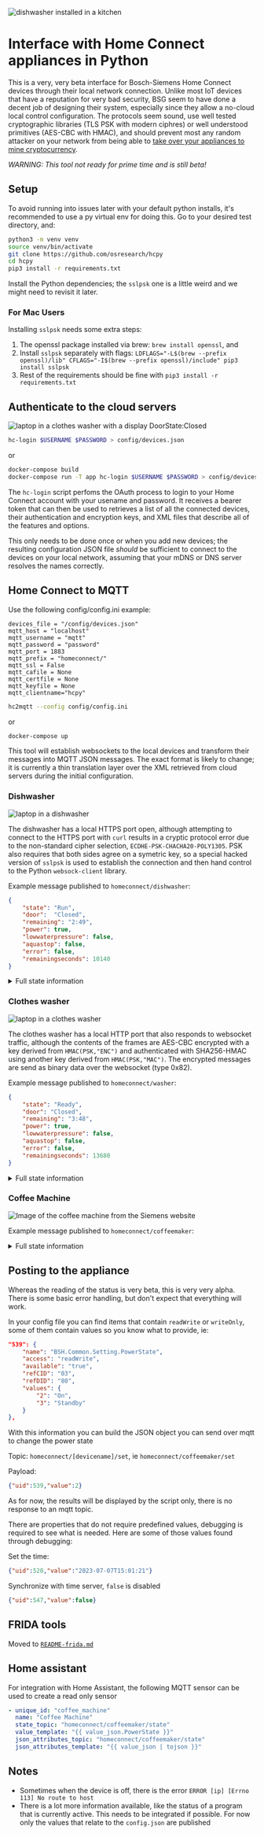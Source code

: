 ![dishwasher installed in a kitchen](images/kitchen.jpg)

# Interface with Home Connect appliances in Python

This is a very, very beta interface for Bosch-Siemens Home Connect
devices through their local network connection.  Unlike most
IoT devices that have a reputation for very bad security, BSG seem to have
done a decent job of designing their system, especially since
they allow a no-cloud local control configuration.  The protocols
seem sound, use well tested cryptographic libraries (TLS PSK with
modern ciphres) or well understood primitives (AES-CBC with HMAC),
and should prevent most any random attacker on your network from being able to
[take over your appliances to mine cryptocurrency](http://www.antipope.org/charlie/blog-static/2013/12/trust-me.html).

*WARNING: This tool not ready for prime time and is still beta!*

## Setup

To avoid running into issues later with your default python installs, it's recommended to use a py virtual env for doing this. Go to your desired test directory, and:
```bash
python3 -m venv venv
source venv/bin/activate
git clone https://github.com/osresearch/hcpy
cd hcpy
pip3 install -r requirements.txt
```

Install the Python dependencies; the `sslpsk` one is a little weird
and we might need to revisit it later.


### For Mac Users
Installing `sslpsk` needs some extra steps:

1. The openssl package installed via brew: `brew install openssl`, and
1. Install `sslpsk` separately with flags: `LDFLAGS="-L$(brew --prefix openssl)/lib" CFLAGS="-I$(brew --prefix openssl)/include" pip3 install sslpsk`
1. Rest of the requirements should be fine with `pip3 install -r requirements.txt`

## Authenticate to the cloud servers

![laptop in a clothes washer with a display DoorState:Closed](images/doorclose.jpg)

```bash
hc-login $USERNAME $PASSWORD > config/devices.json
```

or

```bash
docker-compose build
docker-compose run -T app hc-login $USERNAME $PASSWORD > config/devices.json
```

The `hc-login` script perfoms the OAuth process to login to your
Home Connect account with your usename and password.  It
receives a bearer token that can then be used to retrieves
a list of all the connected devices, their authentication
and encryption keys, and XML files that describe all of the
features and options.

This only needs to be done once or when you add new devices;
the resulting configuration JSON file *should* be sufficient to
connect to the devices on your local network, assuming that
your mDNS or DNS server resolves the names correctly.

## Home Connect to MQTT

Use the following config/config.ini example:

```
devices_file = "/config/devices.json"
mqtt_host = "localhost"
mqtt_username = "mqtt"
mqtt_password = "password"
mqtt_port = 1883
mqtt_prefix = "homeconnect/"
mqtt_ssl = False
mqtt_cafile = None
mqtt_certfile = None
mqtt_keyfile = None
mqtt_clientname="hcpy"
```

```bash
hc2mqtt --config config/config.ini
```

or

```bash
docker-compose up
```

This tool will establish websockets to the local devices and
transform their messages into MQTT JSON messages.  The exact
format is likely to change; it is currently a thin translation
layer over the XML retrieved from cloud servers during the
initial configuration.

### Dishwasher

![laptop in a dishwasher](images/dishwasher.jpg)

The dishwasher has a local HTTPS port open, although attempting to connect to
the HTTPS port with `curl` results in a cryptic protocol error
due to the non-standard cipher selection, `ECDHE-PSK-CHACHA20-POLY1305`.
PSK also requires that both sides agree on a symetric key,
so a special hacked version of `sslpsk` is used to establish the
connection and then hand control to the Python `websock-client`
library.

Example message published to `homeconnect/dishwasher`:

```json
{
    "state": "Run",
    "door":  "Closed",
    "remaining": "2:49",
    "power": true,
    "lowwaterpressure": false,
    "aquastop": false,
    "error": false,
    "remainingseconds": 10140
}
```

<details>
<summary>Full state information</summary>

```json
{
    'AllowBackendConnection': False,
    'BackendConnected': False,
    'RemoteControlLevel': 'ManualRemoteStart',
    'SoftwareUpdateAvailable': 'Off',
    'ConfirmPermanentRemoteStart': 'Off',
    'ActiveProgram': 0,
    'SelectedProgram': 8192,
    'RemoteControlStartAllowed': False,
    '520': '2022-02-21T16:48:54',
    'RemoteControlActive': True,
    'AquaStopOccured': 'Off',
    'DoorState': 'Open',
    'PowerState': 'Off',
    'ProgramFinished': 'Off',
    'ProgramProgress': 100,
    'LowWaterPressure': 'Off',
    'RemainingProgramTime': 0,
    'ProgramAborted': 'Off',
    '547': False,
    'RemainingProgramTimeIsEstimated': True,
    'OperationState': 'Inactive',
    'StartInRelative': 0,
    'EnergyForecast': 82,
    'WaterForecast': 70,
    'ConnectLocalWiFi': 'Off',
    'SoftwareUpdateTransactionID': 0,
    'SoftwareDownloadAvailable': 'Off',
    'SoftwareUpdateSuccessful': 'Off',
    'ProgramPhase': 'Drying',
    'SilenceOnDemandRemainingTime': 0,
    'EcoDryActive': False,
    'RinseAid': 'R04',
    'SensitivityTurbidity': 'Standard',
    'ExtraDry': False,
    'HotWater': 'ColdWater',
    'TimeLight': 'On',
    'EcoAsDefault': 'LastProgram',
    'SoundLevelSignal': 'Off',
    'SoundLevelKey': 'Medium',
    'WaterHardness': 'H04',
    'DryingAssistantAllPrograms': 'AllPrograms',
    'SilenceOnDemandDefaultTime': 1800,
    'SpeedOnDemand': False,
    'InternalError': 'Off',
    'CheckFilterSystem': 'Off',
    'DrainingNotPossible': 'Off',
    'DrainPumpBlocked': 'Off',
    'WaterheaterCalcified': 'Off',
    'LowVoltage': 'Off',
    'SaltLack': 'Off',
    'RinseAidLack': 'Off',
    'SaltNearlyEmpty': 'Off',
    'RinseAidNearlyEmpty': 'Off',
    'MachineCareReminder': 'Off',
    '5121': False,
    'HalfLoad': False,
    'IntensivZone': False,
    'VarioSpeedPlus': False,
    '5131': False,
    '5134': True,
    'SilenceOnDemand': False
}
```
</details>

### Clothes washer

![laptop in a clothes washer](images/clotheswasher.jpg)

The clothes washer has a local HTTP port that also responds to websocket
traffic, although the contents of the frames are AES-CBC encrypted with a key
derived from `HMAC(PSK,"ENC")` and authenticated with SHA256-HMAC using another
key derived from `HMAC(PSK,"MAC")`.  The encrypted messages are send as
binary data over the websocket (type 0x82).

Example message published to `homeconnect/washer`:

```json
{
    "state": "Ready",
    "door": "Closed",
    "remaining": "3:48",
    "power": true,
    "lowwaterpressure": false,
    "aquastop": false,
    "error": false,
    "remainingseconds": 13680
}
```

<details>
<summary>Full state information</summary>

```json
{
    'BackendConnected': False,
    'CustomerEnergyManagerPaired': False,
    'CustomerServiceConnectionAllowed': False,
    'DoorState': 'Open',
    'FlexStart': 'Disabled',
    'LocalControlActive': False,
    'OperationState': 'Ready',
    'RemoteControlActive': True,
    'RemoteControlStartAllowed': False,
    'WiFiSignalStrength': -50,
    'LoadInformation': 0,
    'AquaStopOccured': 'Off',
    'CustomerServiceRequest': 'Off',
    'LowWaterPressure': 'Off',
    'ProgramFinished': 'Off',
    'SoftwareUpdateAvailable': 'Off',
    'WaterLevelTooHigh': 'Off',
    'DoorNotLockable': 'Off',
    'DoorNotUnlockable': 'Off',
    'DoorOpen': 'Off',
    'FatalErrorOccured': 'Off',
    'FoamDetection': 'Off',
    'DrumCleanReminder': 'Off',
    'PumpError': 'Off',
    'ReleaseRinseHoldPending': 'Off',
    'EnergyForecast': 20,
    'EstimatedTotalProgramTime': 13680,
    'FinishInRelative': 13680,
    'FlexFinishInRelative': 0,
    'ProgramProgress': 0,
    'RemainingProgramTime': 13680,
    'RemainingProgramTimeIsEstimated': True,
    'WaterForecast': 40,
    'LoadRecommendation': 10000,
    'ProcessPhase': 4,
    'ReferToProgram': 0,
    'LessIroning': False,
    'Prewash': False,
    'RinseHold': False,
    'RinsePlus': 0,
    'SilentWash': False,
    'Soak': False,
    'SpeedPerfect': False,
    'SpinSpeed': 160,
    'Stains': 0,
    'Temperature': 254,
    'WaterPlus': False,
    'AllowBackendConnection': False,
    'AllowEnergyManagement': False,
    'AllowFlexStart': False,
    'ChildLock': False,
    'Language': 'En',
    'PowerState': 'On',
    'EndSignalVolume': 'Medium',
    'KeySignalVolume': 'Loud',
    'EnableDrumCleanReminder': True,
    'ActiveProgram': 0,
    'SelectedProgram': 28718
}
```
</details>

### Coffee Machine

![Image of the coffee machine from the Siemens website](images/coffee.jpg)

Example message published to `homeconnect/coffeemaker`:

<details>
<summary>Full state information</summary>

```json
{
    'LastSelectedBeverage': 8217,
    'LocalControlActive': False,
    'PowerSupplyError': 'Off',
    'DripTrayNotInserted': 'Off',
    'DripTrayFull': 'Off',
    'WaterFilterShouldBeChanged': 'Off',
    'WaterTankEmpty': 'Off',
    'WaterTankNearlyEmpty': 'Off',
    'BrewingUnitIsMissing': 'Off',
    'SelectedProgram': 0,
    'MacchiatoPause': '5Sec',
    'ActiveProgram': 0,
    'BeverageCountdownWaterfilter': 48,
    'BeverageCountdownCalcNClean': 153,
    'RemoteControlStartAllowed': True,
    'EmptyDripTray': 'Off',
    'BeverageCountdownDescaling': 153,
    'EmptyDripTrayRemoveContainer': 'Off',
    'BeverageCounterRistrettoEspresso': 177,
    'AllowBackendConnection': True,
    'BeverageCounterHotWater': 37351,
    'RemindForMilkAfter': 'Off',
    'BeverageCounterFrothyMilk': 22,
    'BeverageCounterCoffeeAndMilk': 1077,
    'CustomerServiceRequest': 'Off',
    '4645': 0,
    'CoffeeMilkOrder': 'FirstCoffee',
    'BackendConnected': True,
    'BeverageCounterCoffee': 21,
    'Enjoy': 'Off',
    'UserMode': 'Barista',
    'PlaceEmptyGlassUnderOutlet': 'Off',
    'WaterTankNotInserted': 'Off',
    'PlaylistRunning': False,
    'BeverageCounterPowderCoffee': 9,
    'DemoModeActive': False,
    'CleanBrewingUnit': 'Off',
    'WaterHardness': 'Medium',
    'CloseDoor': 'Off',
    'EmptyMilkTank': 'Off',
    'SpecialRinsing': 'Off',
    'AllowConsumerInsights': False,
    'SwitchOffAfter': '01Hours15Minutes',
    '4681': 0,
    'LastSelectedCoffeeWorldBeverage': 20514,
    'BrightnessDisplay': 7,
    'CleanMilkTank': 'Off',
    'NotEnoughWaterForThisKindOfBeverage': 'Off',
    'ChildLock': False,
    '4666': 0,
    'Language': 'De',
    'MilkContainerConnected': 'Off',
    'SoftwareUpdateAvailable': 'Off',
    'LeaveProfilesAutomatically': True,
    'RemoveWaterFilter': 'Off',
    'OperationState': 'Inactive',
    'BeverageCounterHotMilk': 9,
    '4362': 0,
    'MilkTubeRemoved': 'Off',
    'DeviceIsToCold4C': 'Off',
    'SystemHasRunDry': 'Off',
    'DeviceShouldBeDescaled': 'Off',
    'PowerState': 'Standby',
    'DeviceShouldBeCleaned': 'Off',
    'DeviceShouldBeCalcNCleaned': 'Off',
    'BeanContainerEmpty': 'Off',
    'MilkStillOK': 'Off',
    'CoffeeOutletMissing': 'Off',
    'MilkReminder': 'Off',
    'RefillEmptyWaterTank': 'Off',
    'RefillEmptyBeanContainer': 'Off',
    'UnderOverVoltage': 'Off',
    'NotEnoughPomaceCapacityForThisKindOfBeverage': 'Off',
    'AdjustGrindSetting': 'Off',
    'InsertWaterFilter': 'Off',
    'FillDescaler': 'Off',
    'CleanFillWaterTank': 'Off',
    'PlaceContainerUnderOutlet': 'Off',
    'SwitchOffPower30sekBackOn': 'Off',
    'ThrowCleaningDiscInTheDrawer': 'Off',
    'RemoveMilkContainer': 'Off',
    'RemoveContainerUnderOutlet': 'Off',
    'MilkContainerRemoved': 'Off',
    'ServiceProgramFinished': 'Off',
    'DeviceDescalingOverdue': 'Off',
    'DeviceDescalingBlockage': 'Off',
    'CustomerServiceConnectionAllowed': False,
    'BeverageCountdownCleaning': 38,
    'ProcessPhase': 'None'
}
```
</details>

## Posting to the appliance

Whereas the reading of the status is very beta, this is very very alpha. There is some basic error handling, but don't expect that everything will work.

In your config file you can find items that contain `readWrite` or `writeOnly`, some of them contain values so you know what to provide, ie:

```json
"539": {
	"name": "BSH.Common.Setting.PowerState",
	"access": "readWrite",
	"available": "true",
	"refCID": "03",
	"refDID": "80",
	"values": {
		"2": "On",
		"3": "Standby"
	}
},
```

With this information you can build the JSON object you can send over mqtt to change the power state

Topic: `homeconnect/[devicename]/set`, ie `homeconnect/coffeemaker/set`

Payload:

```json
{"uid":539,"value":2}
```
As for now, the results will be displayed by the script only, there is no response to an mqtt topic.

There are properties that do not require predefined values, debugging is required to see what is needed. Here are some of those values found through debugging:

Set the time:

```json
{"uid":520,"value":"2023-07-07T15:01:21"}
```

Synchronize with time server, `false` is disabled

```json
{"uid":547,"value":false}
```

## FRIDA tools

Moved to [`README-frida.md`](README-frida.md)

## Home assistant

For integration with Home Assistant, the following MQTT sensor can be used to create a read only sensor

```yaml
- unique_id: "coffee_machine"
  name: "Coffee Machine"
  state_topic: "homeconnect/coffeemaker/state"
  value_template: "{{ value_json.PowerState }}"
  json_attributes_topic: "homeconnect/coffeemaker/state"
  json_attributes_template: "{{ value_json | tojson }}"
```

## Notes
- Sometimes when the device is off, there is the error `ERROR [ip] [Errno 113] No route to host`
- There is a lot more information available, like the status of a program that is currently active. This needs to be integrated if possible. For now only the values that relate to the `config.json` are published
